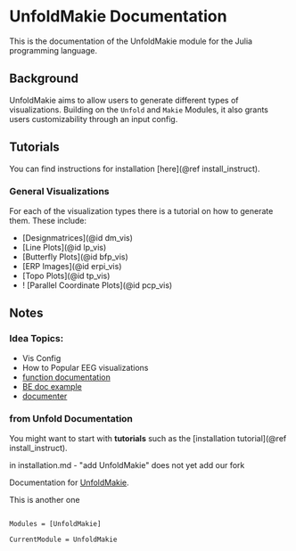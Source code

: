 # UnfoldMakie Documentation

This is the documentation of the UnfoldMakie module for the Julia programming language. 

## Background
UnfoldMakie aims to allow users to generate different types of visualizations. 
Building on the `Unfold` and `Makie` Modules, it also grants users customizability through an input config.

## Tutorials

You can find instructions for installation [here](@ref install_instruct). 

### General Visualizations

For each of the visualization types there is a tutorial on how to generate them. 
These include:
- [Designmatrices](@id dm_vis)
- [Line Plots](@id lp_vis)
- [Butterfly Plots](@id bfp_vis)
- [ERP Images](@id erpi_vis)
- [Topo Plots](@id tp_vis)
- ! [Parallel Coordinate Plots](@id pcp_vis)



## Notes

### Idea Topics:
- Vis Config
- How to Popular EEG visualizations
- [function documentation](https://julia-doc.readthedocs.io/en/latest/manual/documentation/) 
- [BE doc example](https://unfoldtoolbox.github.io/Unfold.jl/dev/references/types/)
- [documenter](https://juliadocs.github.io/Documenter.jl/stable/)


### from Unfold Documentation
You might want to start with **tutorials** such as the [installation tutorial](@ref install_instruct). 

in installation.md - "add UnfoldMakie" does not yet add our fork

Documentation for [UnfoldMakie](https://github.com/behinger/UnfoldMakie.jl).

This is another one

```@index
```

```@autodocs
Modules = [UnfoldMakie]
```

```@meta
CurrentModule = UnfoldMakie
```
